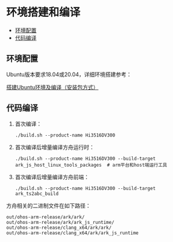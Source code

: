 # 环境搭建和编译<a name="ZH-CN_TOPIC_0000001174215863"></a>

-   [环境配置](#section922419503415)
-   [代码编译](#section1166711064317)

## 环境配置<a name="section922419503415"></a>

Ubuntu版本要求18.04或20.04，详细环境搭建参考：

[搭建Ubuntu环境及编译（安装包方式）](https://gitee.com/openharmony/docs/blob/master/zh-cn/device-dev/quick-start/quickstart-standard-package-environment.md)

## 代码编译<a name="section1166711064317"></a>

1.  首次编译：

    ```
    ./build.sh --product-name Hi3516DV300
    ```

2.  首次编译后增量编译方舟运行时：

    ```
    ./build.sh --product-name Hi3516DV300 --build-target ark_js_host_linux_tools_packages  # arm平台和host端运行工具
    ```

3.  首次编译后增量编译方舟前端：

    ```
    ./build.sh --product-name Hi3516DV300 --build-target ark_ts2abc_build
    ```


方舟相关的二进制文件在如下路径：

```
out/ohos-arm-release/ark/ark/
out/ohos-arm-release/ark/ark_js_runtime/
out/ohos-arm-release/clang_x64/ark/ark/
out/ohos-arm-release/clang_x64/ark/ark_js_runtime
```

